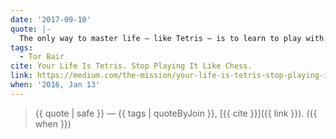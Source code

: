 ```yaml
---
date: '2017-09-10'
quote: |-
  The only way to master life — like Tetris — is to learn to play with the same self-control at the highest speeds. You can’t allow your goals to be compromised, no matter the pace at which you move. You must control your own mind, your own behaviors, and your own time. Which leads us to…
tags:
  - Tor Bair
cite: Your Life Is Tetris. Stop Playing It Like Chess.
link: https://medium.com/the-mission/your-life-is-tetris-stop-playing-it-like-chess-4baac6b2750d#.houzpdafy
when: '2016, Jan 13'
---
```


> {{ quote | safe }}
> — {{ tags | quoteByJoin }}, [{{ cite }}]({{ link }}). ({{ when }})
